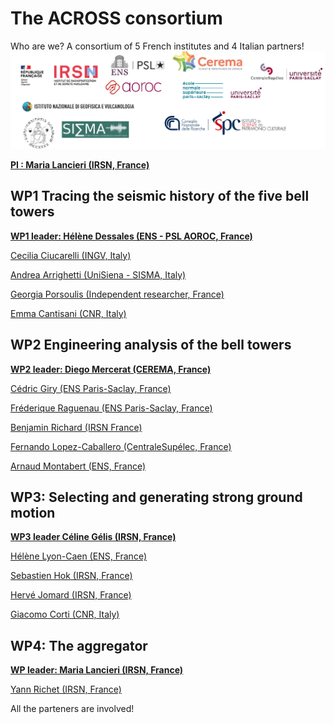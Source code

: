 # The ACROSS consortium

Who are we?
A consortium of 5 French institutes and 4 Italian partners!
![logos](images/logo.png)

**[PI : Maria Lancieri (IRSN, France)](maria)**

## WP1 Tracing the seismic history of the five bell towers

**[WP1 leader: Hélène Dessales (ENS - PSL AOROC, France)](helened)**

[Cecilia Ciucarelli (INGV, Italy)](cecilia)

[Andrea Arrighetti (UniSiena - SISMA, Italy)](andrea)

[Georgia Porsoulis (Independent researcher, France)](georgia)

[Emma Cantisani (CNR, Italy)](emma)

## WP2 Engineering analysis of the bell towers

**[WP2 leader: Diego Mercerat (CEREMA, France)](diego)**

[Cédric Giry (ENS Paris-Saclay, France)](cedric)

[Fréderique Raguenau (ENS Paris-Saclay, France)](fred)

[Benjamin Richard (IRSN France)](benjamin) 

[Fernando Lopez-Caballero (CentraleSupélec, France)](fernando)

[Arnaud Montabert (ENS, France)](arnaud)

## WP3: Selecting and generating strong ground motion

**[WP3 leader Céline Gélis (IRSN, France)](celine)**

[Hélène Lyon-Caen (ENS, France)](helenelc)

[Sebastien Hok (IRSN, France)](seb)

[Hervé Jomard (IRSN, France)](herve)
 
[Giacomo Corti (CNR, Italy)](giacomo)

## WP4: The aggregator

**[WP leader: Maria Lancieri (IRSN, France)](maria)**

[Yann Richet (IRSN, France)](yann)

All the parteners are involved!






